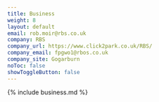 ```yaml
---
title: Business
weight: 8
layout: default
email: rob.moir@rbs.co.uk
company: RBS
company_url: https://www.click2park.co.uk/RBS/
company_email: fpgwo1@rbos.co.uk
company_site: Gogarburn
noToc: false
showToggleButton: false
---
```


{% include business.md %}
